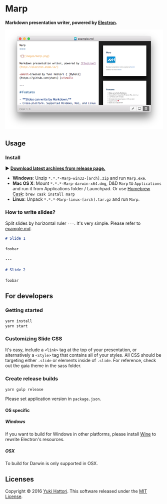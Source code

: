 Marp
===

**Markdown presentation writer, powered by [Electron](http://electron.atom.io/).**

![Marp](screenshot.png)

## Usage

### Install

:arrow_forward: **[Download latest archives from release page.](https://github.com/yhatt/marp/releases)**

- **Windows**: Unzip `*.*.*-Marp-win32-[arch].zip` and run `Marp.exe`.
- **Mac OS X**: Mount `*.*.*-Marp-darwin-x64.dmg`, D&D `Marp` to `Applications` and run it from Applications folder / Launchpad. Or use [Homebrew](http://brew.sh) [Cask](https://caskroom.github.io): `brew cask install marp`
- **Linux**: Unpack `*.*.*-Marp-linux-[arch].tar.gz` and run `Marp`.

### How to write slides?

Split slides by horizontal ruler `---`. It's very simple. Please refer to [example.md](https://raw.githubusercontent.com/yhatt/marp/master/example.md).

```md
# Slide 1

foobar

---

# Slide 2

foobar
```

## For developers

### Getting started

```
yarn install
yarn start
```

### Customizing Slide CSS

It's easy, include a `<link>` tag at the top of your presentation, or alternatively a `<style>` tag that contains all of your styles. All CSS should be targeting either `.slide` or elements inside of `.slide`. For reference, check out the gaia theme in the sass folder.

### Create release builds

```
yarn gulp release
```

Please set application version in `package.json`.

#### OS specific

##### Windows

If you want to build for Windows in other platforms, please install [Wine](https://www.winehq.org/) to rewrite Electron's resources.

##### OSX

To build for Darwin is only supported in OSX.

## Licenses

Copyright &copy; 2016 [Yuki Hattori](https://github.com/yhatt).
This software released under the [MIT License](https://github.com/yhatt/marp/blob/master/LICENSE).
